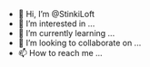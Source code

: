 - 👋 Hi, I’m @StinkiLoft
- 👀 I’m interested in ...
- 🌱 I’m currently learning ...
- 💞️ I’m looking to collaborate on ...
- 📫 How to reach me ...

<!---
StinkiLoft/StinkiLoft is a ✨ special ✨ repository because its `README.md` (this file) appears on your GitHub profile.
You can click the Preview link to take a look at your changes.
--->
